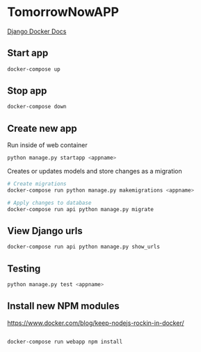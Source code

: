 # TomorrowNowAPP

[Django Docker Docs](https://docs.docker.com/samples/django/)

## Start app

```bash
docker-compose up
```

## Stop app

```bash
docker-compose down
```

## Create new app

Run inside of web container

```bash
python manage.py startapp <appname>
```

Creates or updates models and store changes as a migration

```bash
# Create migrations
docker-compose run python manage.py makemigrations <appname>

# Apply changes to database
docker-compose run api python manage.py migrate
```

## View Django urls

```bash
docker-compose run api python manage.py show_urls
```

## Testing

```bash
python manage.py test <appname>
```

## Install new NPM modules

<https://www.docker.com/blog/keep-nodejs-rockin-in-docker/>

```bash

docker-compose run webapp npm install

```
